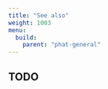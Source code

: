 ```yaml
---
title: "See also"
weight: 1003
menu:
  build:
    parent: "phat-general"
---
```


<!-- TODO.shelven: add more links -->
## TODO

